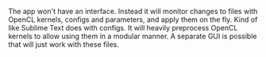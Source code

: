 The app won't have an interface. Instead it will monitor changes to files with OpenCL kernels, configs and parameters, and apply them on the fly. Kind of like Sublime Text does with configs. It will heavily preprocess OpenCL kernels to allow using them in a modular manner. A separate GUI is possible that will just work with these files.
